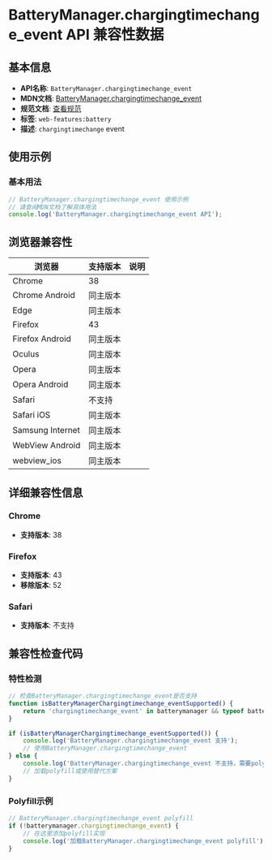 # BatteryManager.chargingtimechange_event API 兼容性数据

## 基本信息

- **API名称**: `BatteryManager.chargingtimechange_event`
- **MDN文档**: [BatteryManager.chargingtimechange_event](https://developer.mozilla.org/docs/Web/API/BatteryManager/chargingtimechange_event)
- **规范文档**: [查看规范](https://w3c.github.io/battery/#dfn-chargingtimechange,https://w3c.github.io/battery/#dom-batterymanager-onchargingtimechange)
- **标签**: `web-features:battery`
- **描述**: `chargingtimechange` event

## 使用示例

### 基本用法

```javascript
// BatteryManager.chargingtimechange_event 使用示例
// 请查阅MDN文档了解具体用法
console.log('BatteryManager.chargingtimechange_event API');
```

## 浏览器兼容性

| 浏览器 | 支持版本 | 说明 |
|--------|----------|------|
| Chrome | 38 |  |
| Chrome Android | 同主版本 |  |
| Edge | 同主版本 |  |
| Firefox | 43 |  |
| Firefox Android | 同主版本 |  |
| Oculus | 同主版本 |  |
| Opera | 同主版本 |  |
| Opera Android | 同主版本 |  |
| Safari | 不支持 |  |
| Safari iOS | 同主版本 |  |
| Samsung Internet | 同主版本 |  |
| WebView Android | 同主版本 |  |
| webview_ios | 同主版本 |  |

## 详细兼容性信息

### Chrome

- **支持版本**: 38

### Firefox

- **支持版本**: 43
- **移除版本**: 52

### Safari

- **支持版本**: 不支持

## 兼容性检查代码

### 特性检测

```javascript
// 检查BatteryManager.chargingtimechange_event是否支持
function isBatteryManagerChargingtimechange_eventSupported() {
    return 'chargingtimechange_event' in batterymanager && typeof batterymanager.chargingtimechange_event === 'function';
}

if (isBatteryManagerChargingtimechange_eventSupported()) {
    console.log('BatteryManager.chargingtimechange_event 支持');
    // 使用BatteryManager.chargingtimechange_event
} else {
    console.log('BatteryManager.chargingtimechange_event 不支持，需要polyfill');
    // 加载polyfill或使用替代方案
}
```

### Polyfill示例

```javascript
// BatteryManager.chargingtimechange_event polyfill
if (!batterymanager.chargingtimechange_event) {
    // 在这里添加polyfill实现
    console.log('加载BatteryManager.chargingtimechange_event polyfill');
}
```

